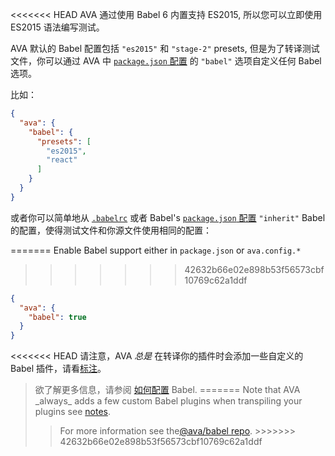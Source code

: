 <<<<<<< HEAD
AVA 通过使用 Babel 6 内置支持 ES2015, 所以您可以立即使用 ES2015 语法编写测试。

AVA 默认的 Babel 配置包括 `"es2015"` 和 `"stage-2"` presets, 但是为了转译测试文件，你可以通过 AVA 中 [`package.json` 配置](https://github.com/sindresorhus/ava#configuration) 的 `"babel"` 选项自定义任何 Babel 选项。

比如：

```json
{
  "ava": {
    "babel": {
      "presets": [
        "es2015",
        "react"
      ]
    }
  }
}
```

或者你可以简单地从 [`.babelrc`](/docs/usage/babelrc/) 或者 Babel's
[`package.json` 配置](/docs/usage/babelrc/) `"inherit"` Babel 的配置，使得测试文件和你源文件使用相同的配置：

=======
Enable Babel support either in `package.json` or `ava.config.*`
>>>>>>> 42632b66e02e898b53f56573cbf10769c62a1ddf
```json
{
  "ava": {
    "babel": true
  }
}
```

<<<<<<< HEAD
请注意，AVA _总是_ 在转译你的插件时会添加一些自定义的 Babel 插件，请看<a href="https://github.com/sindresorhus/ava/blob/master/docs/recipes/babelrc.md#notes">标注</a>。

<blockquote class="babel-callout babel-callout-info">
  <p>
    欲了解更多信息，请参阅 <a
    href="https://github.com/sindresorhus/ava/blob/master/docs/recipes/babelrc.md">
    如何配置</a> Babel.
=======
Note that AVA _always_ adds a few custom Babel plugins when transpiling
your plugins see <a href="https://github.com/avajs/ava/blob/master/docs/03-assertions.md#enhanced-assertion-messages">notes</a>.

<blockquote class="babel-callout babel-callout-info">
  <p>
    For more information see the<a href="https://github.com/avajs/babel">@ava/babel repo</a>.
>>>>>>> 42632b66e02e898b53f56573cbf10769c62a1ddf
  </p>
</blockquote>

